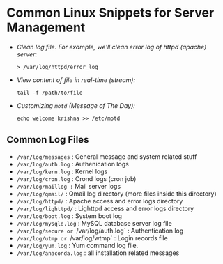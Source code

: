 # Common Linux Snippets for Server Management

- _Clean log file. For example, we'll clean error log of httpd \(apache\) server:_

  `> /var/log/httpd/error_log`
- _View content of file in real-time (stream):_ 

    `tail -f /path/to/file`

- _Customizing `motd` (Message of The Day):_

    `echo welcome krishna >> /etc/motd`
## Common Log Files
- `/var/log/messages` : General message and system related stuff
- `/var/log/auth.log` : Authenication logs
- `/var/log/kern.log` : Kernel logs
- `/var/log/cron.log` : Crond logs (cron job)
- `/var/log/maillog :` Mail server logs
- `/var/log/qmail/` : Qmail log directory (more files inside this directory)
- `/var/log/httpd/` : Apache access and error logs directory
- `/var/log/lighttpd/` : Lighttpd access and error logs directory
- `/var/log/boot.log` : System boot log
- `/var/log/mysqld.log` : MySQL database server log file
- `/var/log/secure or `/var/log/auth.log` : Authentication log
- `/var/log/utmp or `/var/log/wtmp` : Login records file
- `/var/log/yum.log` : Yum command log file.
- `/var/log/anaconda.log` : all installation related messages